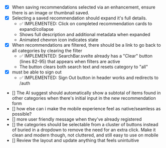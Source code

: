 - [x] When saving recommendations selected via an enhancement, ensure there is an image or thumbnail saved.
- [x] Selecting a saved recommendation should expand it's full details.
  - ✅ IMPLEMENTED: Click on completed recommendation cards to expand/collapse
  - Shows full description and additional metadata when expanded
  - Animated chevron icon indicates state
- [x] When recommendations are filtered, there should be a link to go back to all categories by clearing the filter
  - ✅ IMPLEMENTED: SearchBar.svelte already has a "Clear" button (lines 82-95) that appears when filters are active
  - The button clears both search text and resets category to "all"
- [x] must be able to sign out
  - ✅ IMPLEMENTED: Sign Out button in header works and redirects to /auth
- [] The AI suggest should automatically show a subtotal of items found in other categories when there's initial input in the new recommendation form
- [] how else can i make the mobile experience feel as native/seamless as possible?
- [] more user friendly message when they've already registered
- [] the categories should be selectable from a cluster of buttons instead of buried in a dropdown to remove the need for an extra click. Make it clean and modern though, not cluttered, and still easy to use on mobile
- [] Review the layout and update anything that feels unintuitive